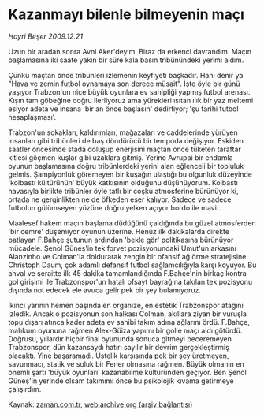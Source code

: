 # Kazanmayı bilenle bilmeyenin maçı

*Hayri Beşer 2009.12.21*

<tr><td class="metin" colspan="2" style="padding-top: 20px; padding-left: 5px; ">Uzun bir aradan sonra Avni Aker'deyim. Biraz da erkenci davrandım. Maçın başlamasına iki saate yakın bir süre kala basın tribünündeki yerimi aldım.</td></tr><tr><td class="metin" colspan="2" style="padding-top: 20px; padding-left: 5px; "><p>Çünkü maçtan önce tribünleri izlemenin keyfiyeti başkadır. Hani denir ya "Hava ve zemin futbol oynamaya son derece müsait". İşte öyle bir günü yaşıyor Trabzon'un nice büyük oyunlara ev sahipliği yapmış futbol arenası. Kışın tam göbeğine doğru ilerliyoruz ama yürekleri ısıtan ılık bir yaz meltemi esiyor adeta ve insana 'bir an önce başlasın' dedirtiyor; 'şu tarihi futbol hesaplaşması'.
<p> Trabzon'un sokakları, kaldırımları, mağazaları ve caddelerinde yürüyen insanları gibi tribünleri de baş döndürücü bir tempoda değişiyor. Eskiden saatler öncesinde stada doluşup enerjisini maçtan önce tüketen taraftar kitlesi göçmen kuşlar gibi uzaklara gitmiş. Yerine Avrupai bir endamla oyunun başlamasına doğru tribünlerdeki yerini alan eğlenceli bir topluluk gelmiş. Şampiyonluk göremeyen bir kuşağın ulaştığı bu olgunluk düzeyinde 'kolbastı kültürünün' büyük katkısının olduğunu düşünüyorum. Kolbastı havasıyla birlikte tribünler öyle tatlı bir coşku atmosferine bürünüyor ki, ortada ne gerginlikten ne de öfkeden eser kalıyor. Sadece ve sadece futbolun gülümseyen yüzüne doğru yelken açıyor bordo ile mavi...
<p> Maalesef hakem maçın başlama düdüğünü çaldığında bu güzel atmosferden 'bir cemre' düşemiyor oyunun üzerine. Henüz ilk dakikalarda direkte patlayan F.Bahçe şutunun ardından 'bekle gör' politikasına bürünüyor mücadele. Şenol Güneş'in tek forvet pozisyonundaki Umut'un arkasını Alanzinho ve Colman'la doldurarak zengin bir ofansif ağ örme stratejisine Christoph Daum, çok adamlı defansif futbol sağlamcılığıyla karşı koyuyor. Bu ahval ve şeraitte ilk 45 dakika tamamlandığında F.Bahçe'nin birkaç kontra gol girişimi ile Trabzonspor'un hatalı ofsayt bayrağına takılan tek pozisyonu dışında not edecek ele avuca gelir pek bir şey bulamıyoruz.
<p> İkinci yarının hemen başında en organize, en estetik Trabzonspor atağını izledik. Ancak o pozisyonun son halkası Colman, akıllara ziyan bir vuruşla topu dışarı atınca kader adeta ev sahibi takım adına ağlarını ördü. F.Bahçe, mahkum oyununa rağmen Alex-Güiza yapımı bir golle maçı aldı götürdü. Doğrusu, yıllardır hiçbir final oyununda sonuca gitmeyi beceremeyen Trabzonspor, dün kazansaydı hatırı sayılır bir devrim gerçekleştirmiş olacaktı. Yine başaramadı. Üstelik karşısında pek bir şey üretmeyen, savunmacı, statik ve soluk bir Fener olmasına rağmen. Büyük olmanın en önemli şartı 'büyük oyunları' kazanabilme kültüründen geçiyor. Ben Şenol Güneş'in yerinde olsam takımımı önce bu psikolojik kıvama getirmeye çalışırdım.<br/></p></p></p></p></td></tr>

Kaynak: [zaman.com.tr](http://zaman.com.tr/yazar.do?yazino=930107), [web.archive.org (arşiv bağlantısı)](http://web.archive.org/web/20100217160259/http://www.zaman.com.tr:80/yazar.do?yazino=930107)
